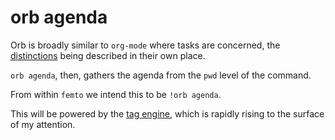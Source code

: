 # orb agenda


Orb is broadly similar to `org-mode` where tasks are concerned, the
[distinctions](hts://~/notes/orb.orb) being described in their own place\.

`orb agenda`, then, gathers the agenda from the `pwd` level of the command\.

From within `femto` we intend this to be `!orb agenda`\.

This will be powered by the [tag engine](hts://~/Orbit/hashtag.orb), which
is rapidly rising to the surface of my attention\.


